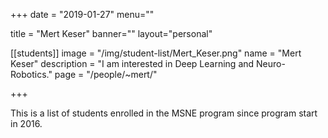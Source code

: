 
+++
date = "2019-01-27"
menu=""


title = "Mert  Keser"
banner=""
layout="personal"

[[students]]
    image = "/img/student-list/Mert_Keser.png"
    name = "Mert  Keser"
    description = "I am interested in Deep Learning and Neuro-Robotics."
    page = "/people/~mert/"

    


+++

This is a list of students enrolled in the MSNE program since program start in 2016.

